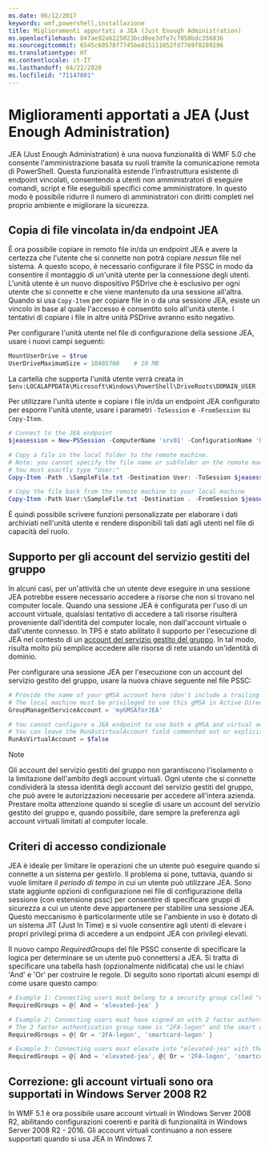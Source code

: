 ```yaml
---
ms.date: 06/12/2017
keywords: wmf,powershell,installazione
title: Miglioramenti apportati a JEA (Just Enough Administration)
ms.openlocfilehash: 847ae92a6225023bcd0ee3dfe7c7058bdc356836
ms.sourcegitcommit: 6545c60578f7745be015111052fd7769f8289296
ms.translationtype: HT
ms.contentlocale: it-IT
ms.lasthandoff: 04/22/2020
ms.locfileid: "71147601"
---
```

# <a name="improvements-to-just-enough-administration-jea"></a>Miglioramenti apportati a JEA (Just Enough Administration)

JEA (Just Enough Administration) è una nuova funzionalità di WMF 5.0 che consente l'amministrazione basata su ruoli tramite la comunicazione remota di PowerShell. Questa funzionalità estende l'infrastruttura esistente di endpoint vincolati, consentendo a utenti non amministratori di eseguire comandi, script e file eseguibili specifici come amministratore. In questo modo è possibile ridurre il numero di amministratori con diritti completi nel proprio ambiente e migliorare la sicurezza.

## <a name="constrained-file-copy-tofrom-jea-endpoints"></a>Copia di file vincolata in/da endpoint JEA

È ora possibile copiare in remoto file in/da un endpoint JEA e avere la certezza che l'utente che si connette non potrà copiare *nessun* file nel sistema. A questo scopo, è necessario configurare il file PSSC in modo da consentire il montaggio di un'unità utente per la connessione degli utenti. L'unità utente è un nuovo dispositivo PSDrive che è esclusivo per ogni utente che si connette e che viene mantenuto da una sessione all'altra. Quando si usa `Copy-Item` per copiare file in o da una sessione JEA, esiste un vincolo in base al quale l'accesso è consentito solo all'unità utente. I tentativi di copiare i file in altre unità PSDrive avranno esito negativo.

Per configurare l'unità utente nel file di configurazione della sessione JEA, usare i nuovi campi seguenti:

```powershell
MountUserDrive = $true
UserDriveMaximumSize = 10485760    # 10 MB
```

La cartella che supporta l'unità utente verrà creata in `$env:LOCALAPPDATA\Microsoft\Windows\PowerShell\DriveRoots\DOMAIN_USER`

Per utilizzare l'unità utente e copiare i file in/da un endpoint JEA configurato per esporre l'unità utente, usare i parametri `-ToSession` e `-FromSession` su `Copy-Item`.

```powershell
# Connect to the JEA endpoint
$jeasession = New-PSSession -ComputerName 'srv01' -ConfigurationName 'UserDemo'

# Copy a file in the local folder to the remote machine.
# Note: you cannot specify the file name or subfolder on the remote machine.
# You must exactly type "User:"
Copy-Item -Path .\SampleFile.txt -Destination User: -ToSession $jeasession

# Copy the file back from the remote machine to your local machine
Copy-Item -Path User:\SampleFile.txt -Destination . -FromSession $jeasession
```

È quindi possibile scrivere funzioni personalizzate per elaborare i dati archiviati nell'unità utente e rendere disponibili tali dati agli utenti nel file di capacità del ruolo.

## <a name="support-for-group-managed-service-accounts"></a>Supporto per gli account del servizio gestiti del gruppo

In alcuni casi, per un'attività che un utente deve eseguire in una sessione JEA potrebbe essere necessario accedere a risorse che non si trovano nel computer locale. Quando una sessione JEA è configurata per l'uso di un account virtuale, qualsiasi tentativo di accedere a tali risorse risulterà proveniente dall'identità del computer locale, non dall'account virtuale o dall'utente connesso. In TP5 è stato abilitato il supporto per l'esecuzione di JEA nel contesto di un [account del servizio gestito del gruppo](/previous-versions/windows/it-pro/windows-server-2012-R2-and-2012/jj128431\(v=ws.11\)). In tal modo, risulta molto più semplice accedere alle risorse di rete usando un'identità di dominio.

Per configurare una sessione JEA per l'esecuzione con un account del servizio gestito del gruppo, usare la nuova chiave seguente nel file PSSC:

```powershell
# Provide the name of your gMSA account here (don't include a trailing $)
# The local machine must be privileged to use this gMSA in Active Directory
GroupManagedServiceAccount = 'myGMSAforJEA'

# You cannot configure a JEA endpoint to use both a gMSA and virtual account
# You can leave the RunAsVirtualAccount field commented out or explicitly set it to false
RunAsVirtualAccount = $false
```

> [!NOTE]
> Gli account del servizio gestiti del gruppo non garantiscono l'isolamento o la limitazione dell'ambito degli account virtuali.
> Ogni utente che si connette condividerà la stessa identità degli account del servizio gestiti del gruppo, che può avere le autorizzazioni necessarie per accedere all'intera azienda. Prestare molta attenzione quando si sceglie di usare un account del servizio gestito del gruppo e, quando possibile, dare sempre la preferenza agli account virtuali limitati al computer locale.

## <a name="conditional-access-policies"></a>Criteri di accesso condizionale

JEA è ideale per limitare le operazioni che un utente può eseguire quando si connette a un sistema per gestirlo. Il problema si pone, tuttavia, quando si vuole limitare il *periodo di tempo* in cui un utente può utilizzare JEA. Sono state aggiunte opzioni di configurazione nei file di configurazione della sessione (con estensione pssc) per consentire di specificare gruppi di sicurezza a cui un utente deve appartenere per stabilire una sessione JEA. Questo meccanismo è particolarmente utile se l'ambiente in uso è dotato di un sistema JIT (Just In Time) e si vuole consentire agli utenti di elevare i propri privilegi prima di accedere a un endpoint JEA con privilegi elevati.

Il nuovo campo *RequiredGroups* del file PSSC consente di specificare la logica per determinare se un utente può connettersi a JEA. Si tratta di specificare una tabella hash (opzionalmente nidificata) che usi le chiavi 'And' e 'Or' per costruire le regole. Di seguito sono riportati alcuni esempi di come usare questo campo:

```powershell
# Example 1: Connecting users must belong to a security group called "elevated-jea"
RequiredGroups = @{ And = 'elevated-jea' }

# Example 2: Connecting users must have signed on with 2 factor authentication or a smart card
# The 2 factor authentication group name is "2FA-logon" and the smart card group name is "smartcard-logon"
RequiredGroups = @{ Or = '2FA-logon', 'smartcard-logon' }

# Example 3: Connecting users must elevate into "elevated-jea" with their JIT system and have logged on with 2FA or a smart card
RequiredGroups = @{ And = 'elevated-jea', @{ Or = '2FA-logon', 'smartcard-logon' }}
```

## <a name="fixed-virtual-accounts-are-now-supported-on-windows-server-2008-r2"></a>Correzione: gli account virtuali sono ora supportati in Windows Server 2008 R2

In WMF 5.1 è ora possibile usare account virtuali in Windows Server 2008 R2, abilitando configurazioni coerenti e parità di funzionalità in Windows Server 2008 R2 - 2016. Gli account virtuali continuano a non essere supportati quando si usa JEA in Windows 7.